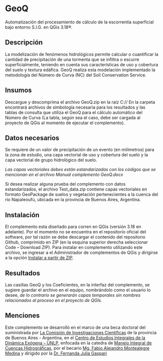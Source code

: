 # GeoQ
Automatización del procesamiento de cálculo de la escorrentía superficial bajo entorno S.I.G. en QGis 3.18®.

## Descripción
La modelización de fenómenos hidrológicos permite calcular o cuantificar la cantidad de precipitación de una tormenta que se infiltra o escurre superficialmente, teniendo en cuenta sus características de uso y cobertura del suelo y textura edáfica. GeoQ realiza esta modelación implementado la metodología del Número de Curva (NC) del Soil Conservation Service.

## Insumos
Descargue y descomprima el archivo GeoQ.zip en la raíz C://
En la carpeta encontrará archivos de simbología necesaria para los resultados y las tablas de consulta que utiliza el GeoQ para el cálculo automático del Número de Curva (La tabla, según sea el caso, debe ser cargada al proyecto de QGis al momento de ejecutar el complemento).

## Datos necesarios
Se requiere de un valor de precipitación de un evento (en milímetros) para la zona de estudio, una capa vectorial de uso y cobertura del suelo y la capa vectorial de grupo hidrológico del suelo.

_Las capas vectoriales debes están estandarizadas con los códigos que se mencionan en el archivo Manual complemento GeoQ.docx_

Si desea realizar alguna prueba del complemento con datos estandarizados, el archivo Test_data.zip contiene capas vectoriales en formato GeoPackage de suelos y vegetación pertenecientes a la cuenca del río Napaleoufú, ubicada en la provincia de Buenos Aires, Argentina.

## Instalación
El complemento esta diseñado para corren en QGis (versión 3.18 en adelante). Por el momento no se encuentra en el repositorio oficial del software, por tal razón se debe descargar el contenido del repositorio Github, comprimido en ZIP (en la esquina superior derecha seleccionar Code – Download ZIP).
Para instalar en complemento utilizando este archivo, se ingresar a el Administrador de complementos de QGis y dirigirse a la opción [Instalar a partir de ZIP](https://gis.stackexchange.com/questions/302196/downloading-and-saving-plugins-for-qgis-3-4).

## Resultados
Las casillas GeoQ y los Coeficientes, en la interfaz del complemento, se sugiere guardar el archivo en el equipo, nombrándolo como el usuario lo desee, _de lo contrario se generarán capas temporales sin nombres relacionados al proceso en el proyecto de QGIs_.

## Menciones
Este complemento se desarrolló en el marco de una beca doctoral del suministrada por [La Comisión de Investigaciones Científicas]( https://www.cic.gba.gob.ar/) de la provincia de Buenos Aires - Argentina, en el [Centro de Estudios Integrales de la Dinámica Exógena – UNLP]( https://ceide.unlp.edu.ar/), enfocada en la catedra de [Manejo Integral de Cuencas Hidrográficas]( http://maestriacuencashidrograficas.agro.unlp.edu.ar/), por el becario [Mg. Fabio Alejandro Montealegre Medina](https://ceide.unlp.edu.ar/personal/monteaelegre-medina-fabio-alejandro/) y dirigido por la [Dr. Fernanda Julia Gaspari](https://ceide.unlp.edu.ar/personal/dra-fernanda-julia-gaspari/)
